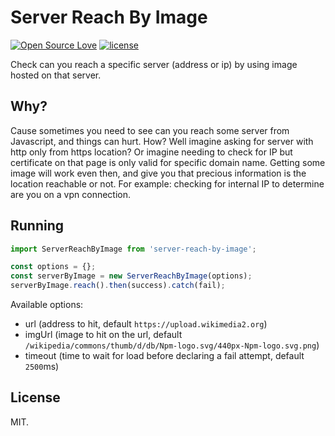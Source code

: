 # Server Reach By Image
[![Open Source Love](https://badges.frapsoft.com/os/v1/open-source.svg?v=103)](https://github.com/ellerbrock/open-source-badges/)
[![license](https://img.shields.io/github/license/marinko-peso/shamus.svg)](https://github.com/marinko-peso/shamus/blob/master/LICENSE)

Check can you reach a specific server (address or ip) by using image hosted on that server.

## Why?

Cause sometimes you need to see can you reach some server from Javascript, and things can hurt. How? Well imagine asking for server with http only from https location? Or imagine needing to check for IP but certificate on that page is only valid for specific domain name. Getting some image will work even then, and give you that precious information is the location reachable or not.
For example: checking for internal IP to determine are you on a vpn connection.

## Running

```js
import ServerReachByImage from 'server-reach-by-image';

const options = {};
const serverByImage = new ServerReachByImage(options);
serverByImage.reach().then(success).catch(fail);
```
Available options:
- url (address to hit, default ```https://upload.wikimedia2.org```)
- imgUrl (image to hit on the url, default ```/wikipedia/commons/thumb/d/db/Npm-logo.svg/440px-Npm-logo.svg.png```)
- timeout (time to wait for load before declaring a fail attempt, default ```2500```ms)

## License

MIT.
